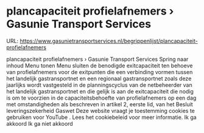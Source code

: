 # plancapaciteit profielafnemers › Gasunie Transport Services

URL: https://www.gasunietransportservices.nl/begrippenlijst/plancapaciteit-profielafnemers

plancapaciteit profielafnemers › Gasunie Transport Services
Spring naar inhoud
Menu tonen
Menu sluiten
de benodigde
exitcapaciteit
ten behoeve van profielafnemers voor de exitpunten die een verbinding vormen tussen het
landelijk gastransportnet
en een
regionaal gastransportnet
zoals deze jaarlijks wordt vastgesteld in de planningscyclus van de
netbeheerder
van het
landelijk gastransportnet
en die gelijk is aan de
exitcapaciteit
die nodig is om te voorzien in de capaciteitsbehoefte van profielafnemers op een dag met omstandigheden als beschreven in artikel 2, eerste lid, van het Besluit leveringszekerheid Gaswet
Deze website vraagt je toestemming cookies te gebruiken voor
YouTube
. Lees het
cookiebeleid
voor meer informatie.
Ik ga akkoord
Ik ga niet akkoord